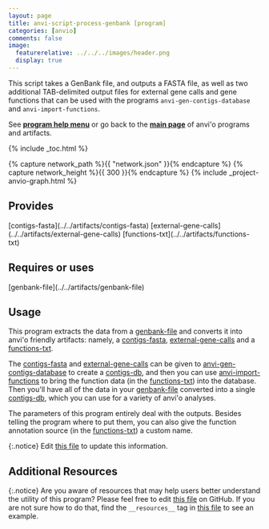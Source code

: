 ```yaml
---
layout: page
title: anvi-script-process-genbank [program]
categories: [anvio]
comments: false
image:
  featurerelative: ../../../images/header.png
  display: true
---
```


This script takes a GenBank file, and outputs a FASTA file, as well as two additional TAB-delimited output files for external gene calls and gene functions that can be used with the programs `anvi-gen-contigs-database` and `anvi-import-functions`.

See **[program help menu](../../../vignette#anvi-script-process-genbank)** or go back to the **[main page](../../)** of anvi'o programs and artifacts.


{% include _toc.html %}
<div id="svg" class="subnetwork"></div>
{% capture network_path %}{{ "network.json" }}{% endcapture %}
{% capture network_height %}{{ 300 }}{% endcapture %}
{% include _project-anvio-graph.html %}


## Provides

<p style="text-align: left" markdown="1"><span class="artifact-p">[contigs-fasta](../../artifacts/contigs-fasta)</span> <span class="artifact-p">[external-gene-calls](../../artifacts/external-gene-calls)</span> <span class="artifact-p">[functions-txt](../../artifacts/functions-txt)</span></p>

## Requires or uses

<p style="text-align: left" markdown="1"><span class="artifact-r">[genbank-file](../../artifacts/genbank-file)</span></p>

## Usage


This program extracts the data from a <span class="artifact-n">[genbank-file](/software/anvio/help/main/artifacts/genbank-file)</span> and converts it into anvi'o friendly artifacts: namely, a <span class="artifact-n">[contigs-fasta](/software/anvio/help/main/artifacts/contigs-fasta)</span>, <span class="artifact-n">[external-gene-calls](/software/anvio/help/main/artifacts/external-gene-calls)</span> and a <span class="artifact-n">[functions-txt](/software/anvio/help/main/artifacts/functions-txt)</span>.

The <span class="artifact-n">[contigs-fasta](/software/anvio/help/main/artifacts/contigs-fasta)</span> and <span class="artifact-n">[external-gene-calls](/software/anvio/help/main/artifacts/external-gene-calls)</span> can be given to <span class="artifact-n">[anvi-gen-contigs-database](/software/anvio/help/main/programs/anvi-gen-contigs-database)</span> to create a <span class="artifact-n">[contigs-db](/software/anvio/help/main/artifacts/contigs-db)</span>, and then you can use <span class="artifact-n">[anvi-import-functions](/software/anvio/help/main/programs/anvi-import-functions)</span> to bring the function data (in the <span class="artifact-n">[functions-txt](/software/anvio/help/main/artifacts/functions-txt)</span>) into the database. Then you'll have all of the data in your <span class="artifact-n">[genbank-file](/software/anvio/help/main/artifacts/genbank-file)</span> converted into a single <span class="artifact-n">[contigs-db](/software/anvio/help/main/artifacts/contigs-db)</span>, which you can use for a variety of anvi'o analyses.

The parameters of this program entirely deal with the outputs. Besides telling the program where to put them, you can also give the function annotation source (in the <span class="artifact-n">[functions-txt](/software/anvio/help/main/artifacts/functions-txt)</span>) a custom name. 


{:.notice}
Edit [this file](https://github.com/merenlab/anvio/tree/master/anvio/docs/programs/anvi-script-process-genbank.md) to update this information.


## Additional Resources



{:.notice}
Are you aware of resources that may help users better understand the utility of this program? Please feel free to edit [this file](https://github.com/merenlab/anvio/tree/master/bin/anvi-script-process-genbank) on GitHub. If you are not sure how to do that, find the `__resources__` tag in [this file](https://github.com/merenlab/anvio/blob/master/bin/anvi-interactive) to see an example.

